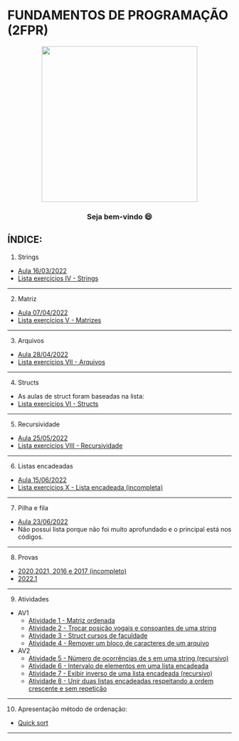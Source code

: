 # FUNDAMENTOS DE PROGRAMAÇÃO (2FPR) 

<p align="center">
<img src="https://www.digitalcheck.com/wp-content/uploads/2020/08/man-computer-smiling-meme-500px.jpg" width="350px">
</p>

<h3 align="center">Seja bem-vindo 😄</h3>

## ÍNDICE: 

1. Strings 
- [Aula 16/03/2022](https://github.com/VitoriaPiloto/2FPR/tree/main/Manipulando%20strings%20-%2016.03)
- [Lista exercícios IV - Strings](https://github.com/VitoriaPiloto/2FPR/tree/main/Lista%20IV%20-%20String)

<hr>

2. Matriz 
- [Aula 07/04/2022](https://github.com/VitoriaPiloto/2FPR/tree/main/Matriz%20-%2007.04)
- [Lista exercícios V - Matrizes](https://github.com/VitoriaPiloto/2FPR/tree/main/Lista%20V%20-%20Matrizes)

<hr>

3. Arquivos
- [Aula 28/04/2022](https://github.com/VitoriaPiloto/2FPR/tree/main/Arquivos%20-%2028.04)
- [Lista exercícios VII - Arquivos](https://github.com/VitoriaPiloto/2FPR/tree/main/Lista%20VII%20-%20Arquivos)

<hr>

4. Structs 
- As aulas de struct foram baseadas na lista:
- [Lista exercícios VI - Structs](https://github.com/VitoriaPiloto/2FPR/tree/main/Lista%20VI%20-%20Struct)

<hr>

5. Recursividade
- [Aula 25/05/2022](https://github.com/VitoriaPiloto/2FPR/tree/main/Recursividade%20-%2025.05)
- [Lista exercícios VIII - Recursividade](https://github.com/VitoriaPiloto/2FPR/tree/main/Recursividade%20-%2025.05)

<hr>

6. Listas encadeadas
- [Aula 15/06/2022](https://github.com/VitoriaPiloto/2FPR/tree/main/Listas%20-%2015.06)
- [Lista exercícios X - Lista encadeada (incompleta)](https://github.com/VitoriaPiloto/2FPR/tree/main/Lista%20X%20-%20Lista%20encadeada)

<hr>

7. Pilha e fila 
- [Aula 23/06/2022](https://github.com/VitoriaPiloto/2FPR/tree/main/Pilhas%20e%20filas%20-%2023.06)
- Não possui lista porque não foi muito aprofundado e o principal está nos códigos.

<hr>

8. Provas
- [2020,2021, 2016 e 2017 (incompleto)](https://github.com/VitoriaPiloto/2FPR/tree/main/Provas%20anteriores)
- [2022.1](https://github.com/VitoriaPiloto/2FPR/tree/main/Provas)

<hr>

9. Atividades 
- AV1 
  - [Atividade 1 - Matriz ordenada](https://github.com/VitoriaPiloto/2FPR/blob/main/Trabalhos/Atividade%201%20_%20AV1/atividade1_av1_vitoria%20mendes%20piloto%20rodrigues.c)
  - [Atividade 2 - Trocar posição vogais e consoantes de uma string](https://github.com/VitoriaPiloto/2FPR/blob/main/Trabalhos/Atividade%202%20_%20AV1/atividade2_av1_vitoria%20mendes%20piloto%20rodrigues.c)
  - [Atividade 3 - Struct cursos de faculdade](https://github.com/VitoriaPiloto/2FPR/blob/main/Trabalhos/Atividade%203%20_%20AV1/atividade3_av1_vitoria%20mendes%20piloto%20rodrigues.c)
  - [Atividade 4 - Remover um bloco de caracteres de um arquivo](https://github.com/VitoriaPiloto/2FPR/blob/main/Trabalhos/Atividade%204%20_%20AV1/atividade4_av1_vitoria%20mendes%20piloto%20rodrigues.c)
- AV2
  - [Atividade 5 - Número de ocorrências de s em uma string (recursivo)](https://github.com/VitoriaPiloto/2FPR/blob/main/Trabalhos/Atividade%205_%20AV2/atividade5_av2_vitoria%20mendes%20piloto%20rodrigues.c)
  - [Atividade 6 - Intervalo de elementos em uma lista encadeada](https://github.com/VitoriaPiloto/2FPR/blob/main/Trabalhos/Atividade%206_%20AV2/atividade6_av1_vitoria%20mendes%20piloto%20rodrigues.c)
  - [Atividade 7 - Exibir inverso de uma lista encadeada (recursivo)](https://github.com/VitoriaPiloto/2FPR/blob/main/Trabalhos/Atividade%207_%20AV2/atividade7_av2_vitoria%20mendes%20piloto%20rodrigues.c)
  - [Atividade 8 - Unir duas listas encadeadas respeitando a ordem crescente e sem repetição](https://github.com/VitoriaPiloto/2FPR/blob/main/Trabalhos/Atividade%208_%20AV2/atividade8_v2_av2_vitoria%20mendes%20piloto%20rodrigues.c)

<hr>

10. Apresentação método de ordenação:
- [Quick sort](https://youtu.be/5YLgEKho3EE)

<hr>

 
